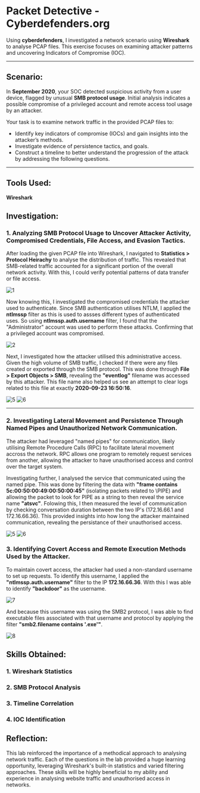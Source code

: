 # Packet Detective - Cyberdefenders.org

Using **cyberdefenders**, I investigated a network scenario using **Wireshark** to analyse PCAP files. This exercise focuses on examining attacker patterns and uncovering Indicators of Compromise (IOC).

---

## **Scenario:**
In **September 2020**, your SOC detected suspicious activity from a user device, flagged by unusual **SMB protocol usage**. Initial analysis indicates a possible compromise of a privileged account and remote access tool usage by an attacker.

Your task is to examine network traffic in the provided PCAP files to: 
- Identify key indicators of compromise (IOCs) and gain insights into the attacker’s methods.
- Investigate evidence of persistence tactics, and goals.
- Construct a timeline to better understand the progression of the attack by addressing the following questions.

---

## Tools Used:
**Wireshark**

## Investigation:
### 1. Analyzing SMB Protocol Usage to Uncover Attacker Activity, Compromised Credentials, File Access, and Evasion Tactics.
After loading the given PCAP file into Wireshark, I navigated to **Statistics > Protocol Heirachy** to analyse the distribution of traffic. This revealed that SMB-related traffic accounted for a significant portion of the overall network activity. With this, I could verify potential patterns of data transfer or file access.

![1](https://github.com/user-attachments/assets/19bf00ac-f94a-4c1f-a8c5-c3546951e1c1)

Now knowing this, I investigated the compromised credentials the attacker used to authenticate. Since SMB authentication utilises NTLM, I applied the **ntlmssp** filter as this is used to assses different types of authenticated uses. So using **ntlmssp.auth.username** filter, I found that the "Administrator" account was used to perform these attacks. Confirming that a privileged account was compromised.

![2](https://github.com/user-attachments/assets/c894812a-c9b5-4363-86d3-bd52c1233bb9)

Next, I investigated how the attacker utilised this administrative access. Given the high volume of SMB traffic, I checked if there were any files created or exported through the SMB protocol. This was done through **File > Export Objects > SMB**, revealing the **"eventlog"** filename was accessed by this attacker. This file name also helped us see an attempt to clear logs related to this file at exactly **2020-09-23 16:50:16**.

![5](https://github.com/user-attachments/assets/4073d3ab-ca53-4968-845f-05a487be98b7)
![6](https://github.com/user-attachments/assets/8749a36e-95cc-4d2e-ae6e-148ee3233d6e)

---

### 2. Investigating Lateral Movement and Persistence Through Named Pipes and Unauthorized Network Communication.
The attacker had leveraged "named pipes" for communication, likely utilising Remote Procedure Calls (RPC) to facilitate lateral movement accross the network. RPC allows one program to remotely request services from another, allowing the attacker to have unauthorised access and control over the target system. 

Investigating further, I analysed the service that communicated using the named pipe. This was done by filtering the data with **"frame contains 5c:00:50:00:49:00:50:00:45"** (isolating packets related to \PIPE) and allowing the packet to look for PIPE as a string to then reveal the service name **"atsvc"**. Folowing this, I then measured the level of communication by checking conversation duration between the two IP's (172.16.66.1 and 172.16.66.36). This provided insights into how long the attacker maintained communication, revealing the persistance of their unauthorised access.

![5](https://github.com/user-attachments/assets/c187edba-e1bc-45e2-9bdb-aa327845139c)
![6](https://github.com/user-attachments/assets/57f150ca-fc88-4122-905e-ee0787483db3)

### 3. Identifying Covert Access and Remote Execution Methods Used by the Attacker.
To maintain covert access, the attacker had used a non-standard username to set up requests. To identify this username, I applied the **"ntlmssp.auth.username"** filter to the IP **172.16.66.36**. With this I was able to identify **"backdoor"** as the username.

![7](https://github.com/user-attachments/assets/b2937111-9d0d-4165-b682-142f21851cbe)

And because this username was using the SMB2 protocol, I was able to find executable files associated with that username and protocol by applying the filter **"smb2.filename contains '.exe'"**.

![8](https://github.com/user-attachments/assets/3a152ed3-c416-498d-bcdc-ce791710e0d4)

## Skills Obtained:
### 1. Wireshark Statistics
### 2. SMB Protocol Analysis
### 3. Timeline Correlation
### 4. IOC Identification

## Reflection:
This lab reinforced the importance of a methodical approach to analysing network traffic. Each of the questions in the lab provided a huge learning opportunity, leveraging Wireshark's built-in statistics and varied filtering approaches. These skills will be highly beneficial to my ability and experience in analysing website traffic and unauthorised access in networks.
